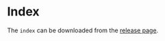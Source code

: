 # Index

The `index` can be downloaded from the [release page](https://github.com/zlib-searcher/index/releases).
